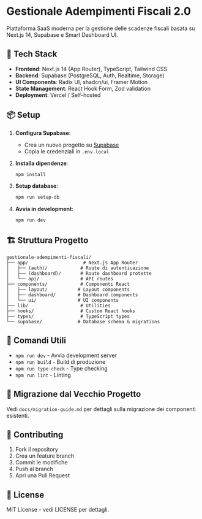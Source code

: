 # Gestionale Adempimenti Fiscali 2.0

Piattaforma SaaS moderna per la gestione delle scadenze fiscali basata su Next.js 14, Supabase e Smart Dashboard UI.

## 🚀 Tech Stack

- **Frontend**: Next.js 14 (App Router), TypeScript, Tailwind CSS
- **Backend**: Supabase (PostgreSQL, Auth, Realtime, Storage)
- **UI Components**: Radix UI, shadcn/ui, Framer Motion
- **State Management**: React Hook Form, Zod validation
- **Deployment**: Vercel / Self-hosted

## 📦 Setup

1. **Configura Supabase**:
   - Crea un nuovo progetto su [Supabase](https://supabase.com)
   - Copia le credenziali in `.env.local`

2. **Installa dipendenze**:
   ```bash
   npm install
   ```

3. **Setup database**:
   ```bash
   npm run setup-db
   ```

4. **Avvia in development**:
   ```bash
   npm run dev
   ```

## 🏗️ Struttura Progetto

```
gestionale-adempimenti-fiscali/
├── app/                    # Next.js App Router
│   ├── (auth)/            # Route di autenticazione
│   ├── (dashboard)/       # Route dashboard protette
│   └── api/               # API routes
├── components/            # Componenti React
│   ├── layout/           # Layout components
│   ├── dashboard/        # Dashboard components
│   └── ui/               # UI components
├── lib/                   # Utilities
├── hooks/                 # Custom React hooks
├── types/                 # TypeScript types
└── supabase/             # Database schema & migrations
```

## 🔧 Comandi Utili

- `npm run dev` - Avvia development server
- `npm run build` - Build di produzione
- `npm run type-check` - Type checking
- `npm run lint` - Linting

## 📝 Migrazione dal Vecchio Progetto

Vedi `docs/migration-guide.md` per dettagli sulla migrazione dei componenti esistenti.

## 🤝 Contributing

1. Fork il repository
2. Crea un feature branch
3. Commit le modifiche
4. Push al branch
5. Apri una Pull Request

## 📄 License

MIT License - vedi LICENSE per dettagli.
